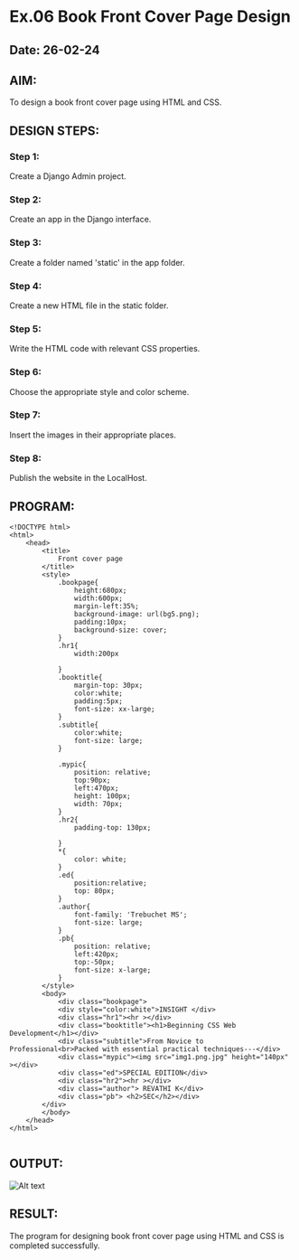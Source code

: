 # Ex.06 Book Front Cover Page Design
## Date: 26-02-24

## AIM:
To design a book front cover page using HTML and CSS.

## DESIGN STEPS:

### Step 1:
Create a Django Admin project.

### Step 2:
Create an app in the Django interface.

### Step 3:
Create a folder named 'static' in the app folder.

### Step 4:
Create a new HTML file in the static folder.

### Step 5:
Write the HTML code with relevant CSS properties.

### Step 6:
Choose the appropriate style and color scheme.

### Step 7:
Insert the images in their appropriate places.

### Step 8:
Publish the website in the LocalHost.

## PROGRAM:
```
<!DOCTYPE html>
<html>
    <head>
        <title>
            Front cover page
        </title>
        <style>
            .bookpage{
                height:680px;
                width:600px;
                margin-left:35%;
                background-image: url(bg5.png);
                padding:10px;
                background-size: cover;
            }
            .hr1{
                width:200px

            }
            .booktitle{
                margin-top: 30px;
                color:white;
                padding:5px;
                font-size: xx-large;
            }
            .subtitle{
                color:white;
                font-size: large;
            }
            
            .mypic{
                position: relative;
                top:90px;
                left:470px;
                height: 100px;
                width: 70px;
            }
            .hr2{
                padding-top: 130px;
            
            }
            *{
                color: white;
            }
            .ed{
                position:relative;
                top: 80px;
            }
            .author{
                font-family: 'Trebuchet MS';
                font-size: large;
            }
            .pb{
                position: relative;
                left:420px;
                top:-50px;
                font-size: x-large;
            }
        </style>
        <body>
            <div class="bookpage">
            <div style="color:white">INSIGHT </div>
            <div class="hr1"><hr ></div>
            <div class="booktitle"><h1>Beginning CSS Web Development</h1></div>
            <div class="subtitle">From Novice to Professional<br>Packed with essential practical techniques---</div>
            <div class="mypic"><img src="img1.png.jpg" height="140px" ></div>
            <div class="ed">SPECIAL EDITION</div>
            <div class="hr2"><hr ></div>
            <div class="author"> REVATHI K</div>
            <div class="pb"> <h2>SEC</h2></div>
        </div>
        </body>
    </head>
</html>


```

## OUTPUT:
![Alt text](<Screenshot (16).png>)

## RESULT:
The program for designing book front cover page using HTML and CSS is completed successfully.
